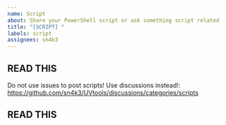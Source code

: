 ```yaml
---
name: Script
about: Share your PowerShell script or ask something script related
title: "[SCRIPT] "
labels: script
assignees: sn4k3
---
```


## READ THIS
Do not use issues to post scripts! Use discussions instead!:
https://github.com/sn4k3/UVtools/discussions/categories/scripts
## READ THIS